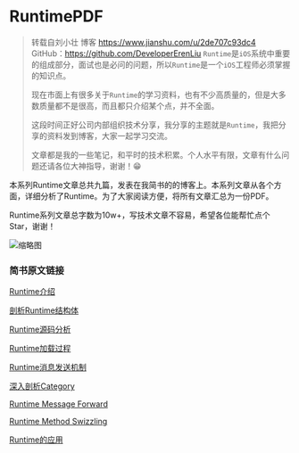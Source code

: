 # RuntimePDF
>转载自刘小壮 博客 https://www.jianshu.com/u/2de707c93dc4
  GitHub：https://github.com/DeveloperErenLiu
> `Runtime`是`iOS`系统中重要的组成部分，面试也是必问的问题，所以`Runtime`是一个`iOS`工程师必须掌握的知识点。
>
> 现在市面上有很多关于`Runtime`的学习资料，也有不少高质量的，但是大多数质量都不是很高，而且都只介绍某个点，并不全面。
>
> 这段时间正好公司内部组织技术分享，我分享的主题就是`Runtime`，我把分享的资料发到博客，大家一起学习交流。
>
> 文章都是我的一些笔记，和平时的技术积累。个人水平有限，文章有什么问题还请各位大神指导，谢谢！😁



本系列Runtime文章总共九篇，发表在我简书的的博客上。本系列文章从各个方面，详细分析了Runtime。为了大家阅读方便，将所有文章汇总为一份PDF。

Runtime系列文章总字数为10w+，写技术文章不容易，希望各位能帮忙点个Star，谢谢！

![缩略图](https://github.com/DeveloperErenLiu/RuntimePDF/blob/master/270478-7d06f084cb052c22.png)

### 简书原文链接

[Runtime介绍](https://www.jianshu.com/p/4a22a39b69c5)

[剖析Runtime结构体](https://www.jianshu.com/p/f313e8e32946)

[Runtime源码分析](https://www.jianshu.com/p/0dc2513e117b)

[Runtime加载过程](https://www.jianshu.com/p/014af0de67cd)

[Runtime消息发送机制](https://www.jianshu.com/p/4fb2d7014e9e)

[深入剖析Category](https://www.jianshu.com/p/3019605a4fc9)

[Runtime Message Forward](https://www.jianshu.com/p/5b7e7c8075ef)

[Runtime Method Swizzling](https://www.jianshu.com/p/ff19c04b34d0)

[Runtime的应用](https://www.jianshu.com/p/ce97c66027cd)

